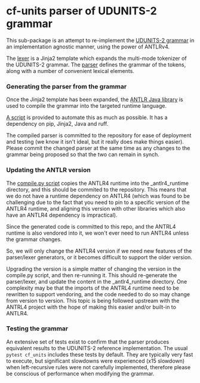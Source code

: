 # cf-units parser of UDUNITS-2 grammar

This sub-package is an attempt to re-implement the
[UDUNITS-2 grammar](https://www.unidata.ucar.edu/software/udunits/udunits-2.0.4/udunits2lib.html#Grammar)
in an implementation agnostic manner, using the power of ANTLRv4.

The [lexer](udunits2Lexer.g4.jinja) is a Jinja2 template which expands
the multi-mode tokenizer of the UDUNITS-2 grammar.
The [parser](udunits2Parser.g4) defines the grammar of the tokens, along with
a number of convenient lexical elements.

### Generating the parser from the grammar

Once the Jinja2 template has been expanded, the
[ANTLR Java library](https://github.com/antlr/antlr4) is used to
compile the grammar into the targeted runtime language.

[A script](compile.py) is provided to automate this as much as possible.
It has a dependency on pip, Jinja2, Java and ruff.

The compiled parser is committed to the repository for ease of
deployment and testing (we know it isn't ideal, but it really does make things easier).
Please commit the changed parser at the same time as any
changes to the grammar being proposed so that the two can remain in synch.

### Updating the ANTLR version

The [compile.py script](compile.py) copies the ANTLR4 runtime into the _antlr4_runtime
directory, and this should be commited to the repository. This means that we do not
have a runtime dependency on ANTLR4 (which was found to be challenging due to the
fact that you need to pin to a specific version of the ANTLR4 runtime, and aligning
this version with other libraries which also have an ANTLR4 dependency is impractical).

Since the generated code is committed to this repo, and the ANTRL4 runtime is also vendored into it, we won't ever need to run ANTLR4 unless the grammar changes.

So, we will  only change the ANTLR4 version if we need new features of the
parser/lexer generators, or it becomes difficult to support the older version.

Upgrading the version is a simple matter of changing the version in the compile.py
script, and then re-running it. This should re-generate the parser/lexer, and update
the content in the _antlr4_runtime directory. One complexity may be that the imports
of the ANTRL4 runtime need to be rewritten to support vendoring, and the code needed
to do so may change from version to version. This topic is being followed upstream
with the ANTRL4 project with the hope of making this easier and/or built-in to ANTLR4.

### Testing the grammar

An extensive set of tests exist to confirm that the parser produces equivalent results
to the UDUNITS-2 reference implementation.
The usual ``pytest cf_units`` includes these tests by default.
They are typically very fast to execute, but significant slowdowns were experienced
(x15 slowdown) when left-recursive rules were not carefully implemented, therefore please
be conscious of performance when modifying the grammar.
